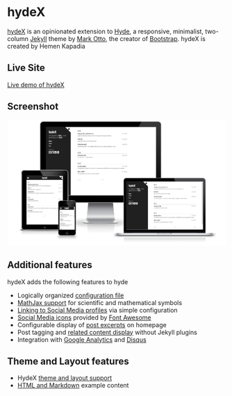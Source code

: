 # hydeX

[hydeX][1] is an opinionated extension to [Hyde][2], a responsive, minimalist, two-column [Jekyll][3] theme by [Mark Otto][4], the creator of [Bootstrap][5]. hydeX is created by Hemen Kapadia

## Live Site

[Live demo of hydeX][1]


## Screenshot

![hydeX screenshot](https://raw.githubusercontent.com/hemenkapadia/hydeX/master/assets/images/hydeX.png)

## Additional features

hydeX adds the following features to hyde

- Logically organized [configuration file][6] 
- [MathJax support][8] for scientific and mathematical symbols
- [Linking to Social Media profiles][9] via simple configuration
- [Social Media icons][9] provided by [Font Awesome][10]
- Configurable display of [post excerpts][11] on homepage
- Post tagging and [related content display][12] without Jekyll plugins
- Integration with [Google Analytics][13] and [Disqus][14]

## Theme and Layout features

- HydeX [theme and layout support][15]
- [HTML and Markdown][16] example content



[1]: https://hemenkapadia.github.io/hydeX/
[2]: http://hyde.getpoole.com/
[3]: http://jekyllrb.com
[4]: http://markdotto.com/
[5]: https://getbootstrap.com/
[6]: https://github.com/hemenkapadia/hydeX/blob/master/_config.yml
[7]: https://github.com/poole/hyde/blob/master/_config.yml
[8]: https://hemenkapadia.github.io/hydeX/blog/2016/03/20/mathjax-support.html
[9]: https://hemenkapadia.github.io/hydeX/blog/2016/03/21/social-media-icons.html
[10]: https://fontawesome.com/
[11]: https://hemenkapadia.github.io/hydeX/blog/2016/03/22/blog-excertps.html
[12]: https://hemenkapadia.github.io/hydeX/blog/2016/03/23/tags.html
[13]: https://hemenkapadia.github.io/hydeX/blog/2016/03/24/google-analytics.html
[14]: https://hemenkapadia.github.io/hydeX/blog/2016/03/25/integrate-disqus.html
[15]: https://hemenkapadia.github.io/hydeX/blog/2016/03/26/layout-theme-customizations.html
[16]: https://hemenkapadia.github.io/hydeX/blog/2013/12/29/hyde-example-content.html

